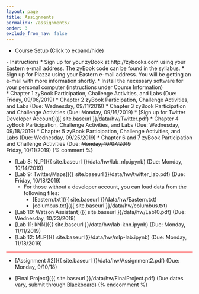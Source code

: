 ```yaml
---
layout: page
title: Assignments 
permalink: /assignments/
order: 3
exclude_from_nav: false 
---
```


* Course Setup
<a data-toggle="collapse" data-target="#css">(Click to expand/hide)</a>
<div markdown="1" id = "css" class = "collapse" style = "margin:0px">
- Instructions 
    * Sign up for your zyBook at http://zybooks.com using your Eastern e-mail address. The zyBook code can be found in the syllabus.
    * Sign up for Piazza using your Eastern e-mail address. You will be getting an e-mail with more information shortly.
    * Install the necessary software for your personal computer (instructions under Course Information)   
</div> 
* Chapter 1 zyBook Participation, Challenge Activities, and Labs (Due: Friday, 09/06/2019)
* Chapter 2 zyBook Participation, Challenge Activities, and Labs (Due: Wednesday, 09/11/2019)
* Chapter 3 zyBook Participation and Challenge Activities (Due: Monday, 09/16/2019)
* [Sign up for Twitter Developer Account]({{ site.baseurl }}/data/hw/Twitter.pdf)
* Chapter 4 zyBook Participation, Challenge Activities, and Labs (Due: Wednesday, 09/18/2019)
* Chapter 5 zyBook Participation, Challenge Activities, and Labs (Due: Wednesday, 09/25/2019)
* Chapter 6 and 7 zyBook Participation and Challenge Activities (Due: <del>Monday, 10/07/2019</del><br>Friday, 10/11/2019)
{% comment %}

* [Lab 8: NLP]({{ site.baseurl }}/data/hw/lab_nlp.ipynb) (Due: Monday, 10/14/2019)
* [Lab 9: Twitter/Maps]({{ site.baseurl }}/data/hw/twitter_lab.pdf) (Due: Friday, 10/18/2019)
    * For those without a developer account, you can load data from the following files:
        * [Eastern.txt]({{ site.baseurl }}/data/hw/Eastern.txt)
        * [columbus.txt]({{ site.baseurl }}/data/hw/columbus.txt)
* [Lab 10: Watson Assistant]({{ site.baseurl }}/data/hw/Lab10.pdf) (Due: Wednesday, 10/23/2019)
* [Lab 11: kNN]({{ site.baseurl }}/data/hw/lab-knn.ipynb) (Due: Monday, 11/11/2019)
* [Lab 12: MLP]({{ site.baseurl }}/data/hw/mlp-lab.ipynb) (Due: Monday, 11/18/2019)
<hr style = "height:1px; background-color:red;">

* [Assignment #2]({{ site.baseurl }}/data/hw/Assignment2.pdf) (Due: Monday, 9/10/18)

* [Final Project]({{ site.baseurl }}/data/hw/FinalProject.pdf) (Due dates vary, submit through [Blackboard](http://easternct.blackboard.com))
{% endcomment %}
